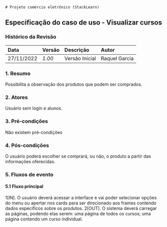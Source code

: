 	# Projeto comércio eletrônico (StackLearn)

## Especificação do caso de uso - Visualizar cursos

### Histórico da Revisão 

|  Data  | Versão | Descrição | Autor |
|:-------|:-------|:----------|:------|
| 27/11/2022 | *1.00* | Versão Inicial  | Raquel Garcia |

### 1. Resumo 

Possibilita a observação dos produtos que podem ser comprados.

### 2. Atores

Usuário sem login e alunos.

### 3. Pré-condições

Não existem pré-condições

### 4. Pós-condições

O usuário poderá escolher se comprará, ou não, o produto a partir das informações oferecidas.

### 5. Fluxos de evento
#### 5.1 Fluxo principal
1[IN]. O usuário deverá acessar a interface e vai poder selecionar opções do menu ou apertar nos cards para ser direcionado aos frames contendo dados específicos sobre os produtos.
2[OUT]. O sistema deverá carregar as páginas, podendo elas serem: uma página de todos os cursos; uma página contendo um curso individual.
